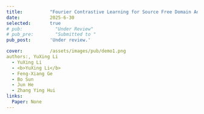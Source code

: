 ```yaml
---
title:          "Fourier Contrastive Learning for Source Free Domain Adaptation"
date:           2025-6-30
selected:       true
# pub:            "Under Review"
# pub_pre:        "Submitted to "
pub_post:       'Under review.'

cover:          /assets/images/pub/demo1.png
authors:, YuXing Li
  - YuXing Li
  - <b>YuXing Li</b>
  - Feng-Xiang Ge
  - Bo Sun
  - Jun He
  - Zhang Ying Hui
links:
  Paper: None
---
```

